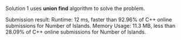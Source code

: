 Solution 1 uses **union find** algorithm to solve the problem.

Submission result:
Runtime: 12 ms, faster than 92.96% of C++ online submissions for Number of Islands.
Memory Usage: 11.3 MB, less than 28.09% of C++ online submissions for Number of Islands.
